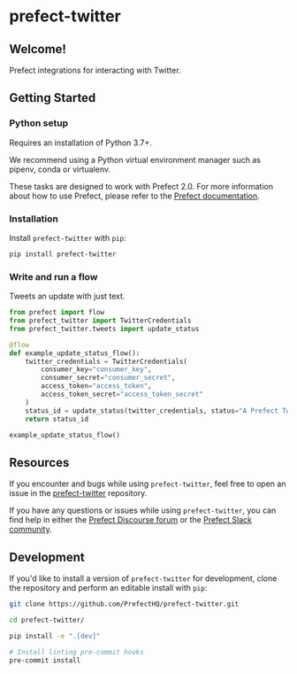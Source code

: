 # prefect-twitter

## Welcome!

Prefect integrations for interacting with Twitter.

## Getting Started

### Python setup

Requires an installation of Python 3.7+.

We recommend using a Python virtual environment manager such as pipenv, conda or virtualenv.

These tasks are designed to work with Prefect 2.0. For more information about how to use Prefect, please refer to the [Prefect documentation](https://orion-docs.prefect.io/).

### Installation

Install `prefect-twitter` with `pip`:

```bash
pip install prefect-twitter
```

### Write and run a flow

Tweets an update with just text.
```python
from prefect import flow
from prefect_twitter import TwitterCredentials
from prefect_twitter.tweets import update_status

@flow
def example_update_status_flow():
    twitter_credentials = TwitterCredentials(
        consumer_key="consumer_key",
        consumer_secret="consumer_secret",
        access_token="access_token",
        access_token_secret="access_token_secret"
    )
    status_id = update_status(twitter_credentials, status="A Prefect Tweet!")
    return status_id

example_update_status_flow()
```

## Resources

If you encounter and bugs while using `prefect-twitter`, feel free to open an issue in the [prefect-twitter](https://github.com/PrefectHQ/prefect-twitter) repository.

If you have any questions or issues while using `prefect-twitter`, you can find help in either the [Prefect Discourse forum](https://discourse.prefect.io/) or the [Prefect Slack community](https://prefect.io/slack).

## Development

If you'd like to install a version of `prefect-twitter` for development, clone the repository and perform an editable install with `pip`:

```bash
git clone https://github.com/PrefectHQ/prefect-twitter.git

cd prefect-twitter/

pip install -e ".[dev]"

# Install linting pre-commit hooks
pre-commit install
```
